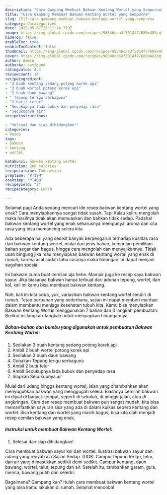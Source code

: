 ```yaml
---
description: "Cara Gampang Membuat Bakwan Kentang Wortel yang Sempurna"
title: "Cara Gampang Membuat Bakwan Kentang Wortel yang Sempurna"
slug: 1513-cara-gampang-membuat-bakwan-kentang-wortel-yang-sempurna
category: Uncategorized
date: 2022-05-07T23:11:24.779Z
image: https://img-global.cpcdn.com/recipes/98546caa3f5014f7/680x482cq70/bakwan-kentang-wortel-foto-resep-utama.jpg
hideToc: false
enableToc: true
enableTocContent: false
thumbnail: https://img-global.cpcdn.com/recipes/98546caa3f5014f7/680x482cq70/bakwan-kentang-wortel-foto-resep-utama.jpg
cover: https://img-global.cpcdn.com/recipes/98546caa3f5014f7/680x482cq70/bakwan-kentang-wortel-foto-resep-utama.jpg
author: Admin
authorAv: notfound
ratingvalue: 4.4
reviewcount: 14
recipeingredient:
- "3 buah kentang sedang potong korek api"
- "2 buah wortel potong korek api"
- "2 buah daun bawang"
- " Tepung terigu serbaguna"
- "2 butir telur"
- "Secukupnya lada bubuk dan penyedap rasa"
- "Secukupnya air"
recipeinstructions:

- "Selesai dan siap dihidangkan!"
categories:
- Resep
tags:
- bakwan
- kentang
- wortel

katakunci: bakwan kentang wortel 
nutrition: 268 calories
recipecuisine: Indonesian
preptime: "PT19M"
cooktime: "PT46M"
recipeyield: "3"
recipecategory: Lunch

---
```



Selamat pagi Anda sedang mencari ide resep bakwan kentang wortel yang enak? Cara menyiapkannya sangat tidak susah. Tapi Kalau keliru mengolah maka hasilnya tidak akan memuaskan dan bahkan tidak sedap. Padahal bakwan kentang wortel yang enak seharusnya mempunyai aroma dan cita rasa yang bisa memancing selera kita.


Ada beberapa hal yang sedikit banyak berpengaruh terhadap kualitas rasa dari bakwan kentang wortel, mulai dari jenis bahan, kemudian pemilihan bahan segar dan bagus, hingga cara mengolah dan menyajikannya. Tidak usah bingung jika mau menyiapkan bakwan kentang wortel yang enak di rumah, karena asal sudah tahu caranya maka hidangan ini dapat menjadi suguhan spesial.

Ini bakwan cuma buat cemilan aja hehe. Mampir juga ke resep saya bakwan sayur. Jika biasanya bakwan hanya terbuat dari adonan tepung, wortel, dan kol, kali ini kamu bisa membuat bakwan kentang.


Nah, kali ini kita coba, yuk, variasikan bakwan kentang wortel sendiri di rumah. Tetap berbahan yang sederhana, sajian ini dapat memberi manfaat dalam membantu menjaga kesehatan tubuh kita. Kamu bisa menyiapkan Bakwan Kentang Wortel menggunakan 7 bahan dan 0 langkah pembuatan. Berikut ini langkah-langkah untuk menyiapkan hidangannya.

<!--inarticleads1-->

##### Bahan-bahan dan bumbu yang digunakan untuk pembuatan Bakwan Kentang Wortel:

1. Sediakan 3 buah kentang sedang potong korek api
1. Ambil 2 buah wortel potong korek api
1. Sediakan 2 buah daun bawang
1. Gunakan  Tepung terigu serbaguna
1. Ambil 2 butir telur
1. Ambil Secukupnya lada bubuk dan penyedap rasa
1. Siapkan Secukupnya air


Mulai dari udang hingga kentang wortel, isian yang ditambahkan akan menyuguhkan bakwan yang menggugah selera. Biasanya cemilan bakwan ini dijual di banyak tempat, seperti di sekolah, di pinggir jalan, atau di angkringan. Cara dan resep membuat bakwan pun sangat mudah, kita bisa memanfaatkan sayuran sisa yang ada di dalam kulkas seperti kentang dan wortel. Sisa kentang dan wortel yang masih bagus, bisa kita olah menjadi resep cemilan bakwan yang enak. 

<!--inarticleads2-->

##### Instruksi untuk membuat Bakwan Kentang Wortel:


1. Selesai dan siap dihidangkan!

Cara membuat bakwan sayur kol dan wortel. Ilustrasi bakwan sayur dan udang yang renyah ala Sajian Sedap. (DOK. Campur tepung terigu, telur, dan air yang dimasukkan sedikit demi sedikit. Campur kentang, daun bawang, wortel, telur, tepung dan air. Setelah itu, tambahkan garam, gula, merica, bawang putih dan seledri. 

Bagaimana? Gampang kan? Itulah cara membuat bakwan kentang wortel yang bisa kamu lakukan di rumah. Selamat mencoba!

